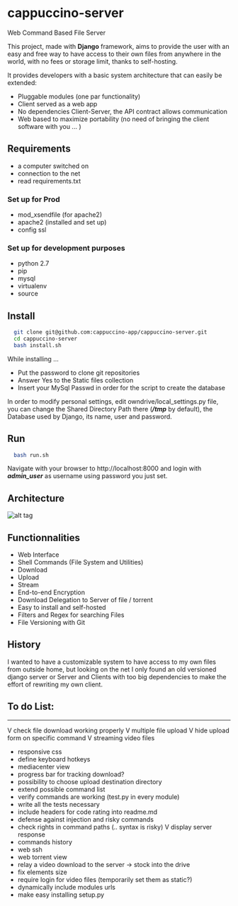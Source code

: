 # cappuccino-server

Web Command Based File Server

This project, made with **Django** framework, aims to provide the user with an easy and free way to have access to their own files from anywhere in the world, with no fees or storage limit, thanks to self-hosting.

It provides developers with a basic system architecture that can easily be extended:
- Pluggable modules (one par functionality)
- Client served as a web app
- No dependencies Client-Server, the API contract allows communication
- Web based to maximize portability (no need of bringing the client software with you ... )

## Requirements
- a computer switched on
- connection to the net
- read requirements.txt

### Set up for Prod
- mod_xsendfile (for apache2)
- apache2 (installed and set up)
- config ssl

### Set up for development purposes
- python 2.7
- pip
- mysql
- virtualenv
- source

## Install
```bash
  git clone git@github.com:cappuccino-app/cappuccino-server.git
  cd cappuccino-server
  bash install.sh
```
While installing ...
- Put the password to clone git repositories
- Answer Yes to the Static files collection
- Insert your MySql Passwd in order for the script to create the database

In order to modify personal settings, edit owndrive/local_settings.py file, you can change the Shared Directory Path there (***/tmp*** by default), the Database used by Django, its name, user and password.

## Run
```bash
  bash run.sh
``` 
Navigate with your browser to http://localhost:8000 and login with ***admin_user*** as username using password you just set.

## Architecture
![alt tag](https://i.imgsafe.org/732f8bf199.jpg)

## Functionnalities

- Web Interface
- Shell Commands (File System and Utilities)
- Download
- Upload
- Stream
- End-to-end Encryption
- Download Delegation to Server of file / torrent
- Easy to install and self-hosted
- Filters and Regex for searching Files
- File Versioning with Git

## History

I wanted to have a customizable system to have access to my own files from outside home, but looking on the net I only found an old versioned django server or Server and Clients with too big dependencies to make the effort of rewriting my own client.

## To do List:
------------------------------------------------------------
V check file download working properly
V multiple file upload
V hide upload form on specific command
V streaming video files
- responsive css
- define keyboard hotkeys
- mediacenter view
- progress bar for tracking download?
- possibility to choose upload destination directory
- extend possible command list
- verify commands are working (test.py in every module)
- write all the tests necessary
- include headers for code rating into readme.md
- defense against injection and risky commands
- check rights in command paths (.. syntax is risky)
V display server response
- commands history
- web ssh
- web torrent view
- relay a video download to the server -> stock into the drive
- fix elements size
- require login for video files (temporarily set them as static?)
- dynamically include modules urls
- make easy installing setup.py
